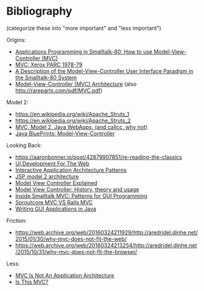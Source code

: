 # Bibliography

(categorize these into "more important" and "less important")

Origins:


- [Applications Programming in Smalltalk-80:
How to use Model-View-Controller (MVC)](https://web.archive.org/web/20150518095937/http://st-www.cs.illinois.edu/users/smarch/st-docs/mvc.html)
- [MVC: Xerox PARC 1978-79](https://heim.ifi.uio.no/~trygver/themes/mvc/mvc-index.html)
- [A Description of the Model-View-Controller User Interface Paradigm in the Smalltalk-80 System](http://www.create.ucsb.edu/~stp/PostScript/mvc.pdf)
- [Model-View-Controller (MVC) Architecture](https://www.scribd.com/document/130366010/125469296-Model-View-Controller-MVC-Architecture) (also <http://rareparts.com/pdf/MVC.pdf>)

Model 2:

- https://en.wikipedia.org/wiki/Apache_Struts_1
- https://en.wikipedia.org/wiki/Apache_Struts_2
- [MVC, Model 2, Java WebApps, (and callcc, why not) ](http://kasparov.skife.org/blog/2004/11/05/)
- [Java BluePrints: Model-View-Controller](http://www.oracle.com/technetwork/java/mvc-detailed-136062.html)

Looking Back:

- https://aaronbonner.io/post/42879907851/re-reading-the-classics
- [UI Development For The Web](https://web.archive.org/web/20161021220516/http://chadhietala.com/application/architecture/2013/10/02/UI-Development-For-The-Web.html)
- [Interactive Application Architecture Patterns](https://lostechies.com/derekgreer/2007/08/25/interactive-application-architecture/)
- [JSP model 2 architecture](https://en.wikipedia.org/wiki/JSP_model_2_architecture)
- [Model View Controller Explained](https://www.tomdalling.com/software-design/model-view-controller-explained/)
- [Model View Controller: History, theory and usage](https://web.archive.org/web/20110325084040/http://amix.dk/blog/post/19615)
- [Inside Smalltalk MVC: Patterns for GUI Programming](http://pl.csie.ntut.edu.tw/~ctchen/pdf/InsideSmalltalkMVC-public.pdf)
- [Sproutcore MVC VS Rails MVC](https://gmoeck.github.io/2011/03/10/sproutcore-mvc-vs-rails-mvc.html)
- [Writing GUI Applications in Java](http://etutorials.org/Linux+systems/red+hat+linux+9+professional+secrets/Part+V+Programming+Red+Hat+Linux/Chapter+26+Java+Programming/Writing+GUI+Applications+in+Java/)

Friction:

- https://web.archive.org/web/20160324211929/http://aredridel.dinhe.net/2015/01/30/why-mvc-does-not-fit-the-web/
- https://web.archive.org/web/20160324213254/http://aredridel.dinhe.net/2015/10/31/why-mvc-does-not-fit-the-browser/

Less:

- [MVC Is Not An Application Architecture](https://vimeo.com/40968850)
- [Is This MVC?](https://www.reddit.com/r/webdev/comments/4d07l8/is_this_mvc/d1mq3yl/)

